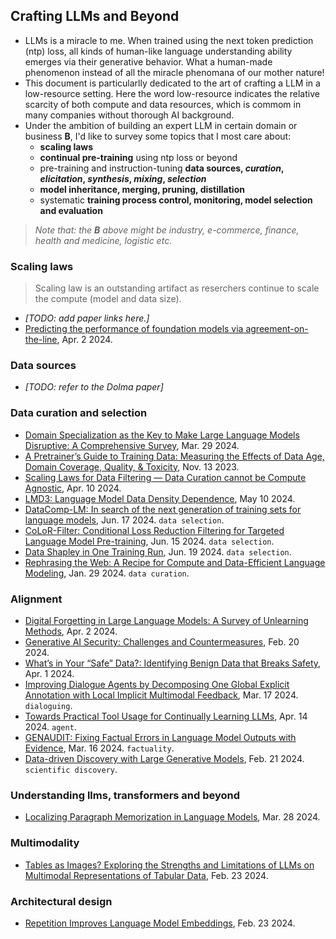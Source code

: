 
## Crafting LLMs and Beyond

- LLMs is a miracle to me. When trained using the next token prediction (ntp) loss, all kinds of human-like language understanding ability emerges via their generative behavior. What a human-made phenomenon instead of all the miracle phenomana of our mother nature!
- This document is particularlly dedicated to the art of crafting a LLM in a low-resource setting. Here the word low-resource indicates the relative scarcity of both compute and data resources, which is commom in many companies without thorough AI background.
- Under the ambition of building an expert LLM in certain domain or business **B**, I'd like to survey some topics that I most care about:
  - **scaling laws**
  - **continual pre-training** using ntp loss or beyond
  - pre-training and instruction-tuning **data sources, _curation_, _elicitation_, _synthesis_, _mixing_, _selection_**
  - **model inheritance, merging, pruning, distillation**
  - systematic **training process control, monitoring, model selection and evaluation**

> _Note that: the **B** above might be industry, e-commerce, finance, health and medicine, logistic etc._

### Scaling laws

> Scaling law is an outstanding artifact as reserchers continue to scale the compute (model and data size).

- _[TODO: add paper links here.]_
- [Predicting the performance of foundation models via agreement-on-the-line](https://arxiv.org/pdf/2404.01542.pdf), Apr. 2 2024.

### Data sources

- _[TODO: refer to the Dolma paper]_

### Data curation and selection

- [Domain Specialization as the Key to Make Large Language Models Disruptive: A Comprehensive Survey](https://arxiv.org/pdf/2305.18703), Mar. 29 2024.
- [A Pretrainer’s Guide to Training Data: Measuring the Effects of Data Age, Domain Coverage, Quality, & Toxicity](https://arxiv.org/pdf/2305.13169.pdf), Nov. 13 2023.
- [Scaling Laws for Data Filtering — Data Curation cannot be Compute Agnostic](https://arxiv.org/pdf/2404.07177.pdf), Apr. 10 2024.
- [LMD3: Language Model Data Density Dependence](https://arxiv.org/pdf/2405.06331), May 10 2024.
- [DataComp-LM: In search of the next generation of training sets for language models](https://arxiv.org/pdf/2406.11794), Jun. 17 2024. `data selection`.
- [CoLoR-Filter: Conditional Loss Reduction Filtering for Targeted Language Model Pre-training](https://arxiv.org/pdf/2406.10670), Jun. 15 2024. `data selection`.
- [Data Shapley in One Training Run](https://arxiv.org/pdf/2406.11011), Jun. 19 2024. `data selection`.
- [Rephrasing the Web: A Recipe for Compute and Data-Efficient Language Modeling](https://arxiv.org/pdf/2401.16380), Jan. 29 2024. `data curation`.

### Alignment

- [Digital Forgetting in Large Language Models: A Survey of Unlearning Methods](https://arxiv.org/pdf/2404.02062.pdf), Apr. 2 2024.
- [Generative AI Security: Challenges and Countermeasures](https://arxiv.org/pdf/2402.12617.pdf), Feb. 20 2024.
- [What’s in Your “Safe” Data?: Identifying Benign Data that Breaks Safety](https://arxiv.org/pdf/2404.01099.pdf), Apr. 1 2024.
- [Improving Dialogue Agents by Decomposing One Global Explicit Annotation with Local Implicit Multimodal Feedback](https://arxiv.org/pdf/2403.11330.pdf), Mar. 17 2024. `dialoguing`.
- [Towards Practical Tool Usage for Continually Learning LLMs](https://arxiv.org/pdf/2404.09339.pdf), Apr. 14 2024. `agent`.
- [GENAUDIT: Fixing Factual Errors in Language Model Outputs with Evidence](https://arxiv.org/pdf/2402.12566.pdf), Mar. 16 2024. `factuality`.
- [Data-driven Discovery with Large Generative Models](https://arxiv.org/pdf/2402.13610.pdf), Feb. 21 2024. `scientific discovery`.

### Understanding llms, transformers and beyond

- [Localizing Paragraph Memorization in Language Models](https://arxiv.org/pdf/2403.19851.pdf), Mar. 28 2024.

### Multimodality

- [Tables as Images? Exploring the Strengths and Limitations of LLMs on Multimodal Representations of Tabular Data](https://arxiv.org/pdf/2402.12424.pdf), Feb. 23 2024.

### Architectural design

- [Repetition Improves Language Model Embeddings](https://arxiv.org/pdf/2402.15449.pdf), Feb. 23 2024.


